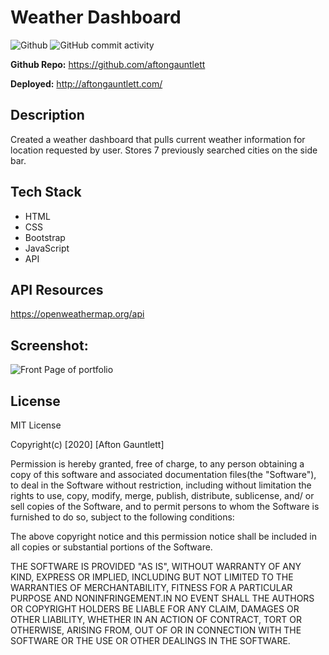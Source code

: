 # Weather Dashboard

![Github](https://img.shields.io/github/followers/aftongauntlett?style=for-the-badge&logo=appveyor")
![GitHub commit activity](https://img.shields.io/github/commit-activity/y/aftongauntlett/weather-dashboard?style=for-the-badge)


**Github Repo:** https://github.com/aftongauntlett

**Deployed:** http://aftongauntlett.com/


## Description
Created a weather dashboard that pulls current weather information for location requested by user. Stores 7  previously searched cities on the side bar. 

## Tech Stack

* HTML
* CSS
* Bootstrap
* JavaScript
* API

## API Resources
https://openweathermap.org/api


## Screenshot:

![Front Page of portfolio](https://i.imgur.com/SjSE4ax.jpg)


## License

MIT License

Copyright(c) [2020] [Afton Gauntlett]

Permission is hereby granted, free of charge, to any person obtaining a copy
of this software and associated documentation files(the "Software"), to deal
in the Software without restriction, including without limitation the rights
to use, copy, modify, merge, publish, distribute, sublicense, and/ or sell
copies of the Software, and to permit persons to whom the Software is
furnished to do so, subject to the following conditions:

The above copyright notice and this permission notice shall be included in all
copies or substantial portions of the Software.

THE SOFTWARE IS PROVIDED "AS IS", WITHOUT WARRANTY OF ANY KIND, EXPRESS OR
IMPLIED, INCLUDING BUT NOT LIMITED TO THE WARRANTIES OF MERCHANTABILITY,
    FITNESS FOR A PARTICULAR PURPOSE AND NONINFRINGEMENT.IN NO EVENT SHALL THE
AUTHORS OR COPYRIGHT HOLDERS BE LIABLE FOR ANY CLAIM, DAMAGES OR OTHER
LIABILITY, WHETHER IN AN ACTION OF CONTRACT, TORT OR OTHERWISE, ARISING FROM,
    OUT OF OR IN CONNECTION WITH THE SOFTWARE OR THE USE OR OTHER DEALINGS IN THE
SOFTWARE. 